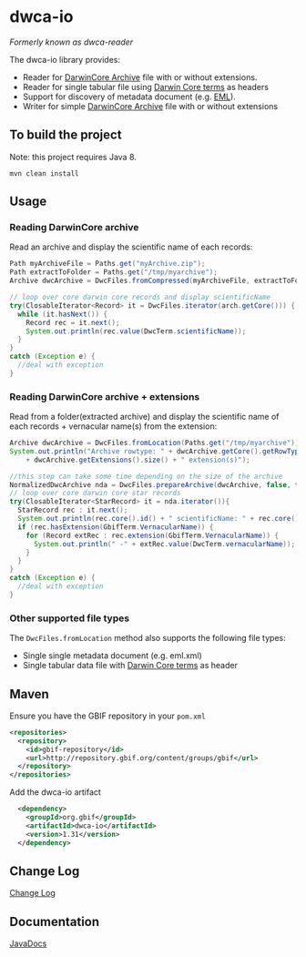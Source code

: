 # dwca-io

*Formerly known as dwca-reader*

The dwca-io library provides:
 * Reader for [DarwinCore Archive](http://rs.tdwg.org/dwc/terms/guides/text/index.htm) file with or without extensions.
 * Reader for single tabular file using [Darwin Core terms](http://rs.tdwg.org/dwc/terms/#theterms) as headers
 * Support for discovery of metadata document (e.g. [EML](https://knb.ecoinformatics.org/#tools/eml)).
 * Writer for simple [DarwinCore Archive](http://rs.tdwg.org/dwc/terms/guides/text/index.htm) file with or without extensions

## To build the project
Note: this project requires Java 8.
```
mvn clean install
```

## Usage
### Reading DarwinCore archive
Read an archive and display the scientific name of each records:
```java
Path myArchiveFile = Paths.get("myArchive.zip");
Path extractToFolder = Paths.get("/tmp/myarchive");
Archive dwcArchive = DwcFiles.fromCompressed(myArchiveFile, extractToFolder);

// loop over core darwin core records and display scientificName
try(ClosableIterator<Record> it = DwcFiles.iterator(arch.getCore())) {
  while (it.hasNext()) {
    Record rec = it.next();
    System.out.println(rec.value(DwcTerm.scientificName));
  }
}
catch (Exception e) {
  //deal with exception
}

```
### Reading DarwinCore archive + extensions
Read from a folder(extracted archive) and display the scientific name of each records + vernacular name(s) from the extension:
```java
Archive dwcArchive = DwcFiles.fromLocation(Paths.get("/tmp/myarchive"));
System.out.println("Archive rowtype: " + dwcArchive.getCore().getRowType() + ", "
    + dwcArchive.getExtensions().size() + " extension(s)");

//this step can take some time depending on the size of the archive
NormalizedDwcArchive nda = DwcFiles.prepareArchive(dwcArchive, false, false);
// loop over core darwin core star records
try(ClosableIterator<StarRecord> it = nda.iterator()){
  StarRecord rec : it.next();
  System.out.println(rec.core().id() + " scientificName: " + rec.core().value(DwcTerm.scientificName));
  if (rec.hasExtension(GbifTerm.VernacularName)) {
    for (Record extRec : rec.extension(GbifTerm.VernacularName)) {
      System.out.println(" -" + extRec.value(DwcTerm.vernacularName));
    }
  }
}
catch (Exception e) {
  //deal with exception
}
```
### Other supported file types
The `DwcFiles.fromLocation` method also supports the following file types:
 * Single single metadata document (e.g. eml.xml)
 * Single tabular data file with [Darwin Core terms](http://rs.tdwg.org/dwc/terms/#theterms) as header
 
## Maven
Ensure you have the GBIF repository in your `pom.xml`
```xml
<repositories>
  <repository>
    <id>gbif-repository</id>
    <url>http://repository.gbif.org/content/groups/gbif</url>
  </repository>
</repositories>
```

Add the dwca-io artifact
```xml
  <dependency>
    <groupId>org.gbif</groupId>
    <artifactId>dwca-io</artifactId>
    <version>1.31</version>
  </dependency>
```

## Change Log
[Change Log](CHANGELOG.md)

## Documentation
[JavaDocs](http://gbif.github.io/dwca-io/apidocs/)
